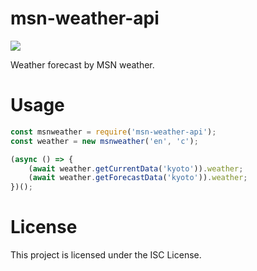 # msn-weather-api
<img src="https://img.shields.io/github/package-json/v/Typeslint/msn-weather-api?style=flat-square">

Weather forecast by MSN weather.

# Usage

```js
const msnweather = require('msn-weather-api');
const weather = new msnweather('en', 'c');

(async () => {
    (await weather.getCurrentData('kyoto')).weather;
    (await weather.getForecastData('kyoto')).weather;
})();
```

# License

This project is licensed under the ISC License.